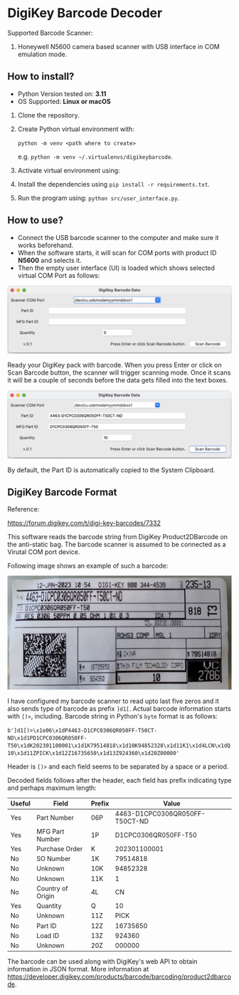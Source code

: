 # DigiKey Barcode Decoder

Supported Barcode Scanner:
1. Honeywell N5600 camera based scanner with USB interface in COM emulation mode.

## How to install?

* Python Version tested on: **3.11**
* OS Supported: **Linux or macOS**

1. Clone the repository.
2. Create Python virtual environment with:
   
   `python -m venv <path where to create>` 
   
   e.g. `python -m venv ~/.virtualenvs/digikeybarcode`.
3. Activate virtual environment using: 
4. Install the dependencies using `pip install -r requirements.txt`.
5. Run the program using: `python src/user_interface.py`.

## How to use?
* Connect the USB barcode scanner to the computer and make sure it works beforehand.
* When the software starts, it will scan for COM ports with product ID **N5600** and selects it.
* Then the empty user interface (UI) is loaded which shows selected virtual COM Port as follows:

![](docs/images/main_ui.jpg)

Ready your DigiKey pack with barcode.
When you press Enter or click on Scan Barcode button, the scanner will trigger scanning mode.
Once it scans it will be a couple of seconds before the data gets filled into the text boxes.

![](docs/images/main_ui_scanned.jpg)

By default, the Part ID is automatically copied to the System Clipboard.

## DigiKey Barcode Format
Reference:

https://forum.digikey.com/t/digi-key-barcodes/7332


This software reads the barcode string from DigiKey 
Product2DBarcode on the anti-static bag. 
The barcode scanner is assumed to be connected as a Virutal COM port device.

Following image shows an example of such a barcode:

![A 50mOhm resistor package.](docs/images/resistor_50mOhm.jpg)

I have configured my barcode scanner to read upto last five zeros and it also sends type of barcode as prefix `]d1[`. Actual barcode information starts with `[)>`, including.
Barcode string in Python's `byte` format is as follows:

`b']d1[)>\x1e06\x1dP4463-D1CPC0306QR050FF-T50CT-ND\x1d1PD1CPC0306QR050FF-T50\x1dK202301100001\x1d1K79514818\x1d10K94852328\x1d11K1\x1d4LCN\x1dQ10\x1d11ZPICK\x1d12Z16735650\x1d13Z924360\x1d20Z00000'`


Header is `[)>` and each field seems to be separated by a space or a period. 

Decoded fields follows after the header, each field has prefix indicating type and perhaps maximum length: 

|Useful|Field|Prefix|Value|
|------|-----|-----|-----|
|Yes|Part Number | 06P | 4463-D1CPC0306QR050FF-T50CT-ND|
|Yes|MFG Part Number |1P |D1CPC0306QR050FF-T50|
|Yes|Purchase Order | K |202301100001|
|No|SO Number | 1K |79514818 |
|No|Unknown | 10K |94852328|
|No|Unknown | 11K | 1 |
|No|Country of Origin | 4L | CN |
|Yes| Quantity | Q | 10 |
|No| Unknown | 11Z | PICK |
|No| Part ID | 12Z | 16735650|
|No| Load ID | 13Z | 924360|
|No| Unknown | 20Z| 000000 |

The barcode can be used along with DigiKey's web API to obtain information in JSON format.
More information at https://developer.digikey.com/products/barcode/barcoding/product2dbarcode.
